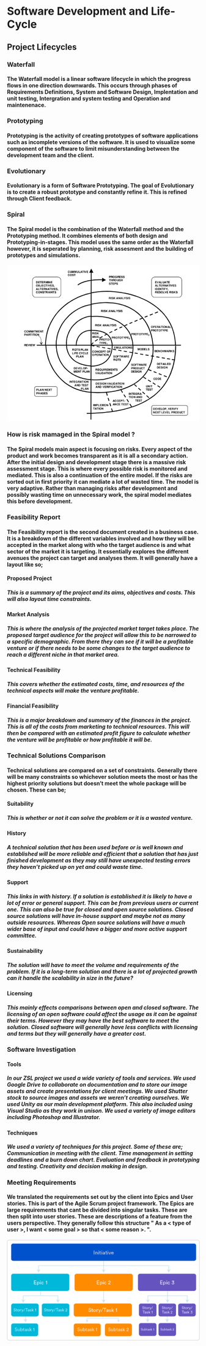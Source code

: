 # Software Development and Life-Cycle
## Project Lifecycles 

### Waterfall 
#### The Waterfall model is a linear software lifecycle in which the progress flows in one direction downwards. This occurs through phases of Requirements Definitions, System and Software Design, Implentation and unit testing, Intergration and system testing and Operation and maintenenace. 
### Prototyping 
#### Prototyping is the activity of creating prototypes of software applications such as incomplete versions of the software. It is used to visualize some component of the software to limit misunderstanding between the development team and the client. 
### Evolutionary 
#### Evolutionary is a form of Software Prototyping. The goal of Evolutionary is to create a robust prototype and constantly refine it. This is refined through Client feedback. 
### Spiral 
#### The Spiral model is the combination of the Waterfall method and the Prototyping method. It combines elements of both design and Prototyping-in-stages. This model uses the same order as the Waterfall however, it is seperated by planning, risk assesment and the building of prototypes and simulations. 

![Spiral]( https://github.com/Oliver-Slape/Software-Development-and-Life-Cycle/blob/master/spiral.png)

### How is risk mamaged in the Spiral model ?
#### The Spiral models main aspect is focusing on risks. Every aspect of the product and work becomes transparent as it is all a secondary action. After the initial design and development stage there is a massive risk assessment stage. This is where every possible risk is monitored and mediated. This is also a continuation of the entire model. If the risks are sorted out in first priority it can mediate a lot of wasted time. The model is very adaptive. Rather than managing risks after development and possibly wasting time on unnecessary work, the spiral model mediates this before development.

### Feasibility Report
#### The Feasibility report is the second document created in a business case. It is a breakdown of the different variables involved and how they will be accepted in the market along with who the target audience is and what sector of the market it is targeting. It essentially explores the different avenues the project can target and analyses them. It will generally have a layout like so;

#### Proposed Project 
##### This is a summary of the project and its aims, objectives and costs. This will also layout time constraints.

#### Market Analysis
##### This is where the analysis of the projected market target takes place. The proposed target audience for the project will allow this to be narrowed to a specific demographic. From there they can see if it will be a profitable venture or if there needs to be some changes to the target audience to reach a different niche in that market area. 

#### Technical Feasibility 
##### This covers whether the estimated costs, time, and resources of the technical aspects will make the venture profitable. 

#### Financial Feasibility 
##### This is a major breakdown and summary of the finances in the project. This is all of the costs from marketing to technical resources. This will then be compared with an estimated profit figure to calculate whether the venture will be profitable or how profitable it will be.


### Technical Solutions Comparison
#### Technical solutions are compared on a set of constraints. Generally there will be many constraints so whichever solution meets the most or has the highest priority solutions but doesn’t meet the whole package will be chosen. These can be;

#### Suitability
##### This is whether or not it can solve the problem or it is a wasted venture. 

#### History
##### A technical solution that has been used before or is well known and established will be more reliable and efficient that a solution that has just finished development as they may still have unexpected testing errors they haven’t picked up on yet and could waste time. 

#### Support
##### This links in with history. If a solution is established it is likely to have a lot of error or general support. This can be from previous users or current one. This can also be true for closed and open source solutions. Closed source solutions will have in-house support and maybe not as many outside resources. Whereas Open source solutions will have a much wider base of input and could have a bigger and more active support committee. 

#### Sustainability 
##### The solution will have to meet the volume and requirements of the problem. If it is a long-term solution and there is a lot of projected growth can it handle the scalability in size in the future? 

#### Licensing
##### This mainly effects comparisons between open and closed software. The licensing of an open software could affect the usage as it can be against their terms. However they may have the best software to meet the solution. Closed software will generally have less conflicts with licensing and terms but they will generally have a greater cost.

### Software Investigation
#### Tools
##### In our ZSL project we used a wide variety of tools and services.  We used Google Drive to collaborate on documentation and to store our image assets and create presentations for client meetings. We used Shutter stock to source images and assets we weren’t creating ourselves. We used Unity as our main development platform. This also included using Visual Studio as they work in unison. We used a variety of image editors including Photoshop and Illustrator. 

#### Techniques
##### We used a variety of techniques for this project. Some of these are; Communication in meeting with the client. Time management in setting deadlines and a burn down chart. Evaluation and feedback in prototyping and testing. Creativity and decision making in design.

### Meeting Requirements
#### We translated the requirements set out by the client into Epics and User stories. This is part of the Agile Scrum project framework. The Epics are large requirements that cant be divided into singular tasks. These are then split into user stories. These are descriptions of a feature from the users perspective. They generally follow this structure  " As a < type of user >, I want < some goal > so that < some reason >. ". 

![Epic]( https://github.com/Oliver-Slape/Software-Development-and-Life-Cycle/blob/master/Epic.png) 
